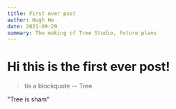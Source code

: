 ```yaml
---
title: First ever post
author: Hugh He
date: 2021-09-29
summary: The making of Tree Studio, future plans
---
```


# Hi this is the first ever post!

> tis a blockquote
> -- Tree

"Tree is sham"